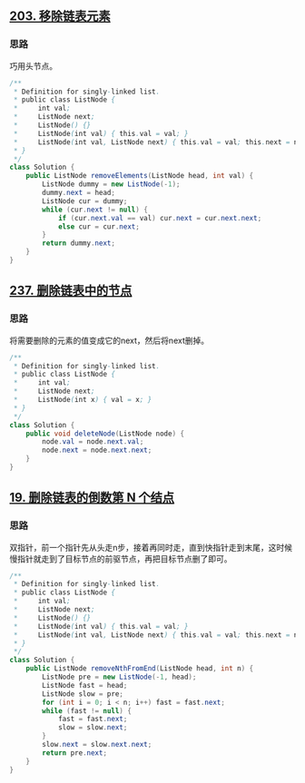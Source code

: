 ## [203. 移除链表元素](https://leetcode-cn.com/problems/remove-linked-list-elements/)

### 思路

巧用头节点。

```java
/**
 * Definition for singly-linked list.
 * public class ListNode {
 *     int val;
 *     ListNode next;
 *     ListNode() {}
 *     ListNode(int val) { this.val = val; }
 *     ListNode(int val, ListNode next) { this.val = val; this.next = next; }
 * }
 */
class Solution {
    public ListNode removeElements(ListNode head, int val) {
        ListNode dummy = new ListNode(-1);
        dummy.next = head;
        ListNode cur = dummy;
        while (cur.next != null) {
            if (cur.next.val == val) cur.next = cur.next.next;
            else cur = cur.next;
        }
        return dummy.next;
    }
}
```

## [237. 删除链表中的节点](https://leetcode-cn.com/problems/delete-node-in-a-linked-list/)

### 思路

将需要删除的元素的值变成它的next，然后将next删掉。

```java
/**
 * Definition for singly-linked list.
 * public class ListNode {
 *     int val;
 *     ListNode next;
 *     ListNode(int x) { val = x; }
 * }
 */
class Solution {
    public void deleteNode(ListNode node) {
        node.val = node.next.val;
        node.next = node.next.next;
    }
}
```

## [19. 删除链表的倒数第 N 个结点](https://leetcode-cn.com/problems/remove-nth-node-from-end-of-list/)

### 思路

双指针，前一个指针先从头走n步，接着再同时走，直到快指针走到末尾，这时候慢指针就走到了目标节点的前驱节点，再把目标节点删了即可。

```java
/**
 * Definition for singly-linked list.
 * public class ListNode {
 *     int val;
 *     ListNode next;
 *     ListNode() {}
 *     ListNode(int val) { this.val = val; }
 *     ListNode(int val, ListNode next) { this.val = val; this.next = next; }
 * }
 */
class Solution {
    public ListNode removeNthFromEnd(ListNode head, int n) {
        ListNode pre = new ListNode(-1, head);
        ListNode fast = head;
        ListNode slow = pre;
        for (int i = 0; i < n; i++) fast = fast.next;
        while (fast != null) {
            fast = fast.next;
            slow = slow.next;
        }
        slow.next = slow.next.next;
        return pre.next;
    }
}
```

